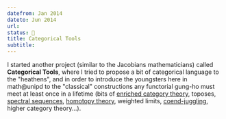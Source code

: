 ```yaml
---
datefrom: Jan 2014
dateto: Jun 2014
url:
status: 🌱
title: Categorical Tools
subtitle:
---
```


I started another project (similar to the Jacobians mathematicians) called
**Categorical Tools**, where I tried to propose a bit of categorical
language to the "heathens", and in order to introduce the youngsters here
in math@unipd to the "classical" constructions any functorial gung-ho must
meet at least once in a lifetime (bits of [enriched category theory][ECT],
toposes, [spectral sequences][SS], [homotopy theory][HT], weighted limits,
[coend-juggling][CJ], higher category theory...).

[ECT]: stuff/tools3.pdf "enriched category theory"
[SS]: stuff/tools2.pdf "spectral sequences"
[HT]: stuff/tools.pdf "homotopy theory"
[CJ]: stuff/tools1.pdf "coend-juggling"
